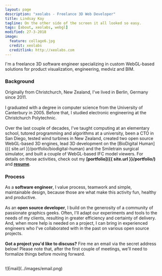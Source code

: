 ```yaml
---
layout: page
description: "xeolabs - Freelance 3D Web Developer"
title: Lindsay Kay
tagline: On the other side of the screen it all looked so easy.
tags: [about, xeolabs, webgl]
modified: 27-3-2018
image:
  feature: collage6.jpg
  credit: xeolabs
  creditlink: http://xeolabs.com
---
```


I'm a freelance 3D software engineer specializing in custom WebGL-based solutions for product visualization, engineering, medviz and BIM.

### Background

Originally from Christchurch, New Zealand, I've lived in Berlin, Germany since 2011.
<br><br>
I graduated with a degree in computer science from the University of Canterbury in 2005. Before that, 
I studied electronic engineering at the Christchurch Polytechnic.
<br><br>
Over the last couple of decades, I've taught computing at an elementary school, tutored programming and algorithms at a 
university, been a CTO in San Diego, tested wind turbines in New Zealand, created two open source WebGL-based 3D engines, 
lead 3D development on the [BioDigital Human]({{ site.url }}/portfolio/biodigital-human) and the Smiletrain surgical simulator, 
and built a couple of WebGL-based IFC model viewers. For details on those activities, check out my **[portfolio]({{ site.url }}/portfolio/)** and **[resume](http://linkedin.com/in/lindsaystanleykay)**. 

### Process

As a **software engineer**, I value process, teamwork and simple, maintainable design, because those are what make this activity fun, healthy and productive. 
<br><br>
As an **open source developer**, I build on the generosity of a community of passionate graphics geeks. Often, I'll adapt our experiments 
and tools to the needs of my clients, resulting in greater efficiency and certainty of delivery. And, when more help is needed on a project, 
I can bring in experienced engineers who I've collaborated with in the past on various open source projects. 
<br><br>
**Got a project you'd like to discuss?** Fire me an email via the secret address below! Please note that, after the first 
couple of meetings, we'll need to formalize things before moving forward.
   
<br>
![Email](../images/email.png)
